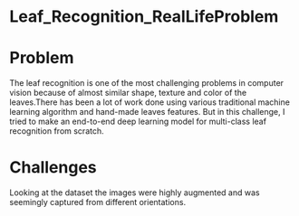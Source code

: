 # Leaf_Recognition_RealLifeProblem
# Problem 
The leaf recognition is one of the most challenging problems in computer vision because of almost similar shape, texture and color of the leaves.There has been a lot of work done using various traditional machine learning algorithm and hand-made leaves features. 
But in this challenge, I tried to make an end-to-end deep learning model for multi-class leaf recognition from scratch.

# Challenges
Looking at the dataset the images were highly augmented and was seemingly captured from different orientations.


